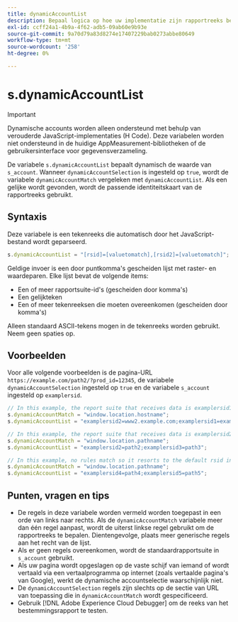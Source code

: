 ```yaml
---
title: dynamicAccountList
description: Bepaal logica op hoe uw implementatie zijn rapportreeks bepaalt.
exl-id: ccff24a1-4b9a-4f62-adb5-09ab60e9b93e
source-git-commit: 9a70d79a83d8274e17407229bab0273abbe80649
workflow-type: tm+mt
source-wordcount: '258'
ht-degree: 0%

---
```


# s.dynamicAccountList

>[!IMPORTANT]
>
>Dynamische accounts worden alleen ondersteund met behulp van verouderde JavaScript-implementaties (H Code). Deze variabelen worden niet ondersteund in de huidige AppMeasurement-bibliotheken of de gebruikersinterface voor gegevensverzameling.

De variabele `s.dynamicAccountList` bepaalt dynamisch de waarde van `s_account`. Wanneer `dynamicAccountSelection` is ingesteld op `true`, wordt de variabele `dynamicAccountMatch` vergeleken met `dynamicAccountList`. Als een gelijke wordt gevonden, wordt de passende identiteitskaart van de rapportreeks gebruikt.

## Syntaxis

Deze variabele is een tekenreeks die automatisch door het JavaScript-bestand wordt geparseerd.

```JavaScript
s.dynamicAccountList = "[rsid]=[valuetomatch],[rsid2]=[valuetomatch]";
```

Geldige invoer is een door puntkomma&#39;s gescheiden lijst met raster- en waardeparen. Elke lijst bevat de volgende items:

* Een of meer rapportsuite-id&#39;s (gescheiden door komma&#39;s)
* Een gelijkteken
* Een of meer tekenreeksen die moeten overeenkomen (gescheiden door komma&#39;s)

Alleen standaard ASCII-tekens mogen in de tekenreeks worden gebruikt. Neem geen spaties op.

## Voorbeelden

Voor alle volgende voorbeelden is de pagina-URL `https://example.com/path2/?prod_id=12345`, de variabele `dynamicAccountSelection` ingesteld op `true` en de variabele `s_account` ingesteld op `examplersid`.

```js
// In this example, the report suite that receives data is examplersid1.
s.dynamicAccountMatch = "window.location.hostname";
s.dynamicAccountList = "examplersid2=www2.example.com;examplersid1=example.com";

// In this example, the report suite that receives data is examplersid2.
s.dynamicAccountMatch = "window.location.pathname";
s.dynamicAccountList = "examplersid2=path2;examplersid3=path3";

// In this example, no rules match so it resorts to the default rsid in s_account, examplersid.
s.dynamicAccountMatch = "window.location.pathname";
s.dynamicAccountList = "examplersid4=path4;examplersid5=path5";
```

## Punten, vragen en tips

* De regels in deze variabele worden vermeld worden toegepast in een orde van links naar rechts. Als de `dynamicAccountMatch` variabele meer dan één regel aanpast, wordt de uiterst linkse regel gebruikt om de rapportreeks te bepalen. Dientengevolge, plaats meer generische regels aan het recht van de lijst.
* Als er geen regels overeenkomen, wordt de standaardrapportsuite in `s_account` gebruikt.
* Als uw pagina wordt opgeslagen op de vaste schijf van iemand of wordt vertaald via een vertaalprogramma op internet (zoals vertaalde pagina&#39;s van Google), werkt de dynamische accountselectie waarschijnlijk niet.
* De `dynamicAccountSelection` regels zijn slechts op de sectie van URL van toepassing die in `dynamicAccountMatch` wordt gespecificeerd.
* Gebruik [!DNL Adobe Experience Cloud Debugger] om de reeks van het bestemmingsrapport te testen.

